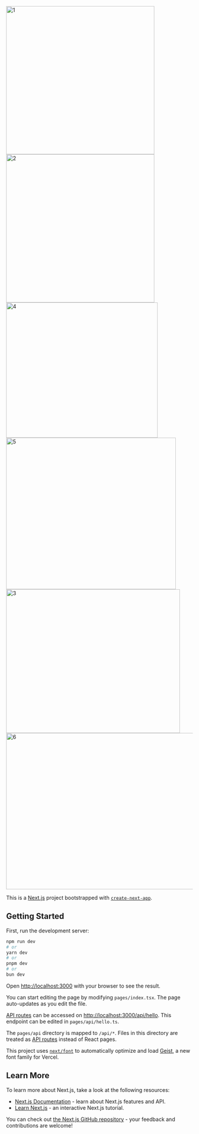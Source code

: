 <img width="400" height="400" alt="1" src="https://github.com/user-attachments/assets/7eaca170-0ad5-43cf-a5bc-5da37c794552" />
<img width="400" height="400" alt="2" src="https://github.com/user-attachments/assets/1ce25b28-8b9d-4bb2-8a60-6a4f13f3f794" />
<img width="409" height="365" alt="4" src="https://github.com/user-attachments/assets/68fb3518-2a54-4d65-b36e-aa5181f7f368" />
<img width="458" height="409" alt="5" src="https://github.com/user-attachments/assets/ded53ce4-16df-43fd-a6f5-98d243fc3f84" />
<img width="469" height="388" alt="3" src="https://github.com/user-attachments/assets/b189c6ab-2f73-44d3-92da-7e6209849604" />
<img width="550" height="422" alt="6" src="https://github.com/user-attachments/assets/b2338b46-59c6-4abe-a8cf-a22b58867932" />


This is a [Next.js](https://nextjs.org) project bootstrapped with [`create-next-app`](https://nextjs.org/docs/pages/api-reference/create-next-app).

## Getting Started

First, run the development server:

```bash
npm run dev
# or
yarn dev
# or
pnpm dev
# or
bun dev
```

Open [http://localhost:3000](http://localhost:3000) with your browser to see the result.

You can start editing the page by modifying `pages/index.tsx`. The page auto-updates as you edit the file.

[API routes](https://nextjs.org/docs/pages/building-your-application/routing/api-routes) can be accessed on [http://localhost:3000/api/hello](http://localhost:3000/api/hello). This endpoint can be edited in `pages/api/hello.ts`.

The `pages/api` directory is mapped to `/api/*`. Files in this directory are treated as [API routes](https://nextjs.org/docs/pages/building-your-application/routing/api-routes) instead of React pages.

This project uses [`next/font`](https://nextjs.org/docs/pages/building-your-application/optimizing/fonts) to automatically optimize and load [Geist](https://vercel.com/font), a new font family for Vercel.

## Learn More

To learn more about Next.js, take a look at the following resources:

- [Next.js Documentation](https://nextjs.org/docs) - learn about Next.js features and API.
- [Learn Next.js](https://nextjs.org/learn-pages-router) - an interactive Next.js tutorial.

You can check out [the Next.js GitHub repository](https://github.com/vercel/next.js) - your feedback and contributions are welcome!





